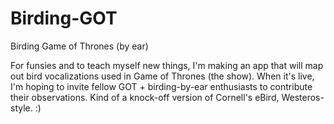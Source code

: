 # Birding-GOT
Birding Game of Thrones (by ear)

For funsies and to teach myself new things, I'm making an app that will map out bird vocalizations used in Game of Thrones (the show). When it's live, I'm hoping to invite fellow GOT + birding-by-ear enthusiasts to contribute their observations. Kind of a knock-off version of Cornell's eBird, Westeros-style. :) 
